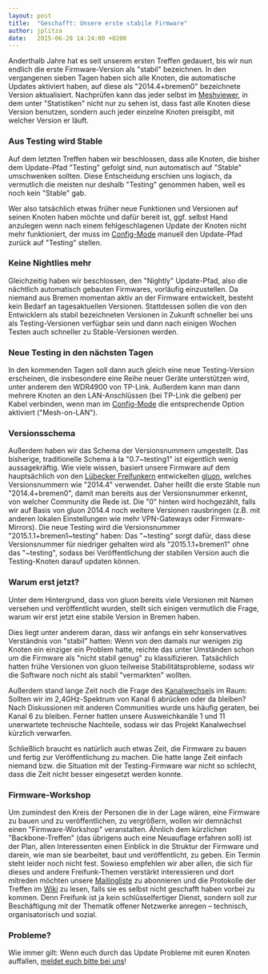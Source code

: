 ```yaml
---
layout: post
title:  "Geschafft: Unsere erste stabile Firmware"
author: jplitza
date:   2015-06-28 14:24:00 +0200
---
```

Anderthalb Jahre hat es seit unserem ersten Treffen gedauert, bis wir nun endlich die erste Firmware-Version als "stabil" bezeichnen. In den vergangenen sieben Tagen haben sich alle Knoten, die automatische Updates aktiviert haben, auf diese als "2014.4+bremen0" bezeichnete Version aktualisiert. Nachprüfen kann das jeder selbst im [Meshviewer], in dem unter "Statistiken" nicht nur zu sehen ist, dass fast alle Knoten diese Version benutzen, sondern auch jeder einzelne Knoten preisgibt, mit welcher Version er läuft.

[Meshviewer]: https://map.bremen.freifunk.net/

### Aus Testing wird Stable
Auf dem letzten Treffen haben wir beschlossen, dass alle Knoten, die bisher dem Update-Pfad "Testing" gefolgt sind, nun automatisch auf "Stable" umschwenken sollten. Diese Entscheidung erschien uns logisch, da vermutlich die meisten nur deshalb "Testing" genommen haben, weil es noch kein "Stable" gab.

Wer also tatsächlich etwas früher neue Funktionen und Versionen auf seinen Knoten haben möchte und dafür bereit ist, ggf. selbst Hand anzulegen wenn nach einem fehlgeschlagenen Update der Knoten nicht mehr funktioniert, der muss im [Config-Mode] manuell den Update-Pfad zurück auf "Testing" stellen.

[Config-Mode]: /faq.html#wie-kann-ich-meine-knoteneinstellungen-ändern

### Keine Nightlies mehr
Gleichzeitig haben wir beschlossen, den "Nightly" Update-Pfad, also die nächtlich automatisch gebauten Firmwares, vorläufig einzustellen. Da niemand aus Bremen momentan aktiv an der Firmware entwickelt, besteht kein Bedarf an tagesaktuellen Versionen. Stattdessen sollen die von den Entwicklern als stabil bezeichneten Versionen in Zukunft schneller bei uns als Testing-Versionen verfügbar sein und dann nach einigen Wochen Testen auch schneller zu Stable-Versionen werden.

### Neue Testing in den nächsten Tagen
In den kommenden Tagen soll dann auch gleich eine neue Testing-Version erscheinen, die insbesondere eine Reihe neuer Geräte unterstützen wird, unter anderem den WDR4900 von TP-Link. Außerdem kann man dann mehrere Knoten an den LAN-Anschlüssen (bei TP-Link die gelben) per Kabel verbinden, wenn man im [Config-Mode] die entsprechende Option aktiviert ("Mesh-on-LAN").

### Versionsschema
Außerdem haben wir das Schema der Versionsnummern umgestellt. Das bisherige, traditionelle Schema à la "0.7~testing1" ist eigentlich wenig aussagekräftig. Wie viele wissen, basiert unsere Firmware auf dem hauptsächlich von den [Lübecker Freifunkern](https://luebeck.freifunk.net/) entwickelten [gluon](https://gluon.readthedocs.io/), welches Versionsnummern wie "2014.4" verwendet. Daher heißt die erste Stable nun "2014.4+bremen0", damit man bereits aus der Versionsnummer erkennt, von welcher Community die Rede ist. Die "0" hinten wird hochgezählt, falls wir auf Basis von gluon 2014.4 noch weitere Versionen rausbringen (z.B. mit anderen lokalen Einstellungen wie mehr VPN-Gateways oder Firmware-Mirrors). Die neue Testing wird die Versionsnummer "2015.1.1+bremen1~testing" haben: Das "~testing" sorgt dafür, dass diese Versionsnummer für niedriger gehalten wird als "2015.1.1+bremen1" ohne das "~testing", sodass bei Veröffentlichung der stabilen Version auch die Testing-Knoten darauf updaten können.

### Warum erst jetzt?
Unter dem Hintergrund, dass von gluon bereits viele Versionen mit Namen versehen und veröffentlicht wurden, stellt sich einigen vermutlich die Frage, warum wir erst jetzt eine stabile Version in Bremen haben.

Dies liegt unter anderem daran, dass wir anfangs ein sehr konservatives Verständnis von "stabil" hatten: Wenn von den damals nur wenigen zig Knoten ein einziger ein Problem hatte, reichte das unter Umständen schon um die Firmware als "nicht stabil genug" zu klassifizieren. Tatsächlich hatten frühe Versionen von gluon teilweise Stabilitätsprobleme, sodass wir die Software noch nicht als stabil "vermarkten" wollten.

Außerdem stand lange Zeit noch die Frage des [Kanalwechsel]s im Raum: Sollten wir im 2,4GHz-Spektrum von Kanal 6 abrücken oder da bleiben? Nach Diskussionen mit anderen Communities wurde uns häufig geraten, bei Kanal 6 zu bleiben. Ferner hatten unsere Ausweichkanäle 1 und 11 unerwartete technische Nachteile, sodass wir das Projekt Kanalwechsel kürzlich verwarfen.

Schließlich braucht es natürlich auch etwas Zeit, die Firmware zu bauen und fertig zur Veröffentlichung zu machen. Die hatte lange Zeit einfach niemand bzw. die Situation mit der Testing-Firmware war nicht so schlecht, dass die Zeit nicht besser eingesetzt werden konnte.

[Kanalwechsel]: /blog/2014/09/21/Auswertung-Kanalanalyse.html

### Firmware-Workshop
Um zumindest den Kreis der Personen die in der Lage wären, eine Firmware zu bauen und zu veröffentlichen, zu vergrößern, wollen wir demnächst einen "Firmware-Workshop" veranstalten. Ähnlich dem kürzlichen "Backbone-Treffen" (das übrigens auch eine Neuauflage erfahren soll) ist der Plan, allen Interessenten einen Einblick in die Struktur der Firmware und darein, wie man sie bearbeitet, baut und veröffentlicht, zu geben. Ein Termin steht leider noch nicht fest. Sowieso empfehlen wir aber allen, die sich für dieses und andere Freifunk-Themen verstärkt interessieren und dort mitreden möchten unsere [Mailingliste] zu abonnieren und die Protokolle der Treffen im [Wiki] zu lesen, falls sie es selbst nicht geschafft haben vorbei zu kommen. Denn Freifunk ist ja kein schlüsselfertiger Dienst, sondern soll zur Beschäftigung mit der Thematik offener Netzwerke anregen – technisch, organisatorisch und sozial.

[Mailingliste]: https://lists.ffhb.de/mailman/listinfo/ff-bremen/
[Wiki]: https://wiki.bremen.freifunk.net

### Probleme?
Wie immer gilt: Wenn euch durch das Update Probleme mit euren Knoten auffallen, [meldet euch bitte bei uns](/kontakt.html)!
